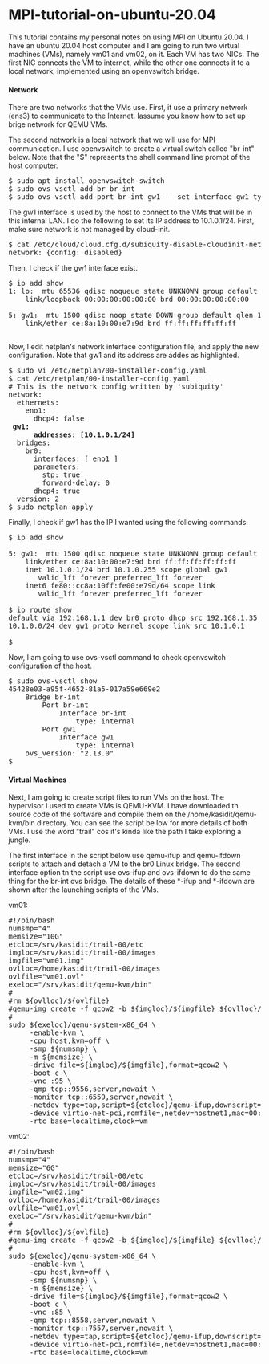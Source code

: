 # MPI-tutorial-on-ubuntu-20.04
<p><p>
  This tutorial contains my personal notes on using MPI on Ubuntu 20.04. I have an ubuntu 20.04 host computer and I am going to run two virtual machines (VMs), namely vm01 and vm02, on it. Each VM has two NICs. The first NIC connects the VM to internet, while the other one connects it to a local network, implemented using an openvswitch bridge. 
<p><p>
<h4>Network</h4>
<p><p>
There are two networks that the VMs use. First, it use a primary network (ens3) to communicate to the Internet. Iassume you know how to set up brige network for QEMU VMs. 
<p><p>
The second network is a local network that we will use for MPI communication. I use openvswitch to create a virtual switch called "br-int" below. Note that the "$" represents the shell command line prompt of the host computer. 
<pre>
$ sudo apt install openvswitch-switch
$ sudo ovs-vsctl add-br br-int
$ sudo ovs-vsctl add-port br-int gw1 -- set interface gw1 type=internal
</pre>
The gw1 interface is used by the host to connect to the VMs that will be in this internal LAN. 
I do the following to set its IP address to 10.1.0.1/24.
First, make sure network is not managed by cloud-init. 
<pre>
$ cat /etc/cloud/cloud.cfg.d/subiquity-disable-cloudinit-networking.cfg
network: {config: disabled}
</pre>
Then, I check if the gw1 interface exist. 
<pre>
$ ip add show
1: lo: <LOOPBACK,UP,LOWER_UP> mtu 65536 qdisc noqueue state UNKNOWN group default qlen 1000
    link/loopback 00:00:00:00:00:00 brd 00:00:00:00:00:00
<snip>
5: gw1: <BROADCAST,MULTICAST> mtu 1500 qdisc noop state DOWN group default qlen 1000
    link/ether ce:8a:10:00:e7:9d brd ff:ff:ff:ff:ff:ff
<snip>
</pre>
Now, I edit netplan's network interface configuration file, and apply the new configuration. Note that gw1 and its address are addes as highlighted. 
<pre>
$ sudo vi /etc/netplan/00-installer-config.yaml
$ cat /etc/netplan/00-installer-config.yaml
# This is the network config written by 'subiquity'
network:
  ethernets:
    eno1:
      dhcp4: false
 <b>gw1: 
      addresses: [10.1.0.1/24]</b>
  bridges:
    br0:
      interfaces: [ eno1 ] 
      parameters: 
        stp: true
        forward-delay: 0
      dhcp4: true
  version: 2
$ sudo netplan apply
</pre>
Finally, I check if gw1 has the IP I wanted using the following commands. 
<pre>
$ ip add show
<snip>
5: gw1: <BROADCAST,MULTICAST,UP,LOWER_UP> mtu 1500 qdisc noqueue state UNKNOWN group default qlen 1000
    link/ether ce:8a:10:00:e7:9d brd ff:ff:ff:ff:ff:ff
    inet 10.1.0.1/24 brd 10.1.0.255 scope global gw1
       valid_lft forever preferred_lft forever
    inet6 fe80::cc8a:10ff:fe00:e79d/64 scope link 
       valid_lft forever preferred_lft forever
<snip>
$ ip route show
default via 192.168.1.1 dev br0 proto dhcp src 192.168.1.35 metric 100 
10.1.0.0/24 dev gw1 proto kernel scope link src 10.1.0.1 
<snip>
$ 
</pre>
Now, I am going to use ovs-vsctl command to check openvswitch configuration of the host.
<pre>
$ sudo ovs-vsctl show
45428e03-a95f-4652-81a5-017a59e669e2
    Bridge br-int
        Port br-int
            Interface br-int
                type: internal
        Port gw1
            Interface gw1
                type: internal
    ovs_version: "2.13.0"
$ 
</pre>
<h4>Virtual Machines</h4>
<p><p>
Next, I am going to create script files to run VMs on the host. The hypervisor I used to create VMs is QEMU-KVM. I have downloaded th source code of the software and compile them on the /home/kasidit/qemu-kvm/bin directory. You can see the script be low for more details of both VMs. I use the word "trail" cos it's kinda like the path I take exploring a jungle. 
 <p>
The first interface in the script below use qemu-ifup and qemu-ifdown scripts to attach and detach a VM to the br0 Linux bridge. The second interface option tn the script use ovs-ifup and ovs-ifdown to do the same thing for the br-int ovs bridge. The details of these *-ifup and *-ifdown are shown after the launching scripts of the VMs. 
 <p>
vm01: <br>
<pre>
#!/bin/bash
numsmp="4"
memsize="10G"
etcloc=/srv/kasidit/trail-00/etc
imgloc=/srv/kasidit/trail-00/images
imgfile="vm01.img"
ovlloc=/home/kasidit/trail-00/images
ovlfile="vm01.ovl"
exeloc="/srv/kasidit/qemu-kvm/bin"
#
#rm ${ovlloc}/${ovlfile}
#qemu-img create -f qcow2 -b ${imgloc}/${imgfile} ${ovlloc}/${ovlfile}
#
sudo ${exeloc}/qemu-system-x86_64 \
     -enable-kvm \
     -cpu host,kvm=off \
     -smp ${numsmp} \
     -m ${memsize} \
     -drive file=${imgloc}/${imgfile},format=qcow2 \
     -boot c \
     -vnc :95 \
     -qmp tcp::9556,server,nowait \
     -monitor tcp::6559,server,nowait \
     -netdev type=tap,script=${etcloc}/qemu-ifup,downscript=${etcloc}/qemu-ifdown,id=hostnet1 \
     -device virtio-net-pci,romfile=,netdev=hostnet1,mac=00:81:50:00:01:95 \
     -rtc base=localtime,clock=vm 
</pre>
<p><p>
vm02: <br>
<pre>
#!/bin/bash
numsmp="4"
memsize="6G"
etcloc=/srv/kasidit/trail-00/etc
imgloc=/srv/kasidit/trail-00/images
imgfile="vm02.img"
ovlloc=/home/kasidit/trail-00/images
ovlfile="vm01.ovl"
exeloc="/srv/kasidit/qemu-kvm/bin"
#
#rm ${ovlloc}/${ovlfile}
#qemu-img create -f qcow2 -b ${imgloc}/${imgfile} ${ovlloc}/${ovlfile}
#
sudo ${exeloc}/qemu-system-x86_64 \
     -enable-kvm \
     -cpu host,kvm=off \
     -smp ${numsmp} \
     -m ${memsize} \
     -drive file=${imgloc}/${imgfile},format=qcow2 \
     -boot c \
     -vnc :85 \
     -qmp tcp::8558,server,nowait \
     -monitor tcp::7557,server,nowait \
     -netdev type=tap,script=${etcloc}/qemu-ifup,downscript=${etcloc}/qemu-ifdown,id=hostnet1 \
     -device virtio-net-pci,romfile=,netdev=hostnet1,mac=00:71:50:00:01:85 \
     -rtc base=localtime,clock=vm 

</pre>

